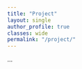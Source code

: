 ```yaml
---
title: "Project"   
layout: single
author_profile: true 
classes: wide
permalink: "/project/"  
---
```


...
